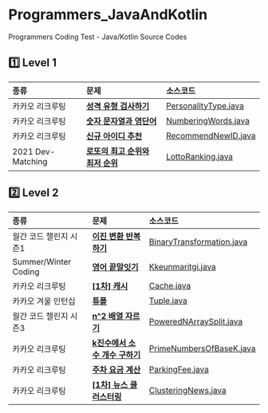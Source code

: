 # Programmers_JavaAndKotlin
Programmers Coding Test - Java/Kotlin Source Codes

## 1️⃣ Level 1
| 종류                  | 문제                                                                                      | 소스코드                                                                                                                 |
|:--------------------|:----------------------------------------------------------------------------------------|:---------------------------------------------------------------------------------------------------------------------|
| 카카오 리크루팅            | [**성격 유형 검사하기**](https://school.programmers.co.kr/learn/courses/30/lessons/118666)      | [PersonalityType.java](https://github.com/kevinlim17/Programmers_JavaAndKotlin/blob/master/src/PersonalityType.java) |
| 카카오 리크루팅            | [**숫자 문자열과 영단어**](https://school.programmers.co.kr/learn/courses/30/lessons/81301)      | [NumberingWords.java](https://github.com/kevinlim17/Programmers_JavaAndKotlin/blob/master/src/NumberingWords.java)   |
| 카카오 리크루팅            | [**신규 아이디 추천**](https://school.programmers.co.kr/learn/courses/30/lessons/72410)        | [RecommendNewID.java](https://github.com/kevinlim17/Programmers_JavaAndKotlin/blob/master/src/RecommendNewId.java)   |
| 2021 Dev-Matching   | [**로또의 최고 순위와 최저 순위**](https://school.programmers.co.kr/learn/courses/30/lessons/77484) | [LottoRanking.java](https://github.com/kevinlim17/Programmers_JavaAndKotlin/blob/master/src/LottoRanking.java)       |

## 2️⃣ Level 2
| 종류                   | 문제                                                                                       | 소스코드                                                                                                                                              |
|:---------------------|:-----------------------------------------------------------------------------------------|:--------------------------------------------------------------------------------------------------------------------------------------------------|
| 월간 코드 챌린지 시즌1        | [**이진 변환 반복하기**](https://school.programmers.co.kr/learn/courses/30/lessons/70129)        | [BinaryTransformation.java](https://github.com/kevinlim17/Programmers_JavaAndKotlin/blob/master/src/LevelTwo/BinaryTransformation.java)           |
| Summer/Winter Coding | [**영어 끝말잇기**](https://school.programmers.co.kr/learn/courses/30/lessons/12981)           | [Kkeunmaritgi.java](https://github.com/kevinlim17/Programmers_JavaAndKotlin/blob/master/src/LevelTwo/Kkeunmaritgi.java)                           |
| 카카오 리크루팅             | [**[1차] 캐시**](https://school.programmers.co.kr/learn/courses/30/lessons/17680)           | [Cache.java](https://github.com/kevinlim17/Programmers_JavaAndKotlin/blob/master/src/LevelTwo/Cache.java)                                         |
| 카카오 겨울 인턴십           | [**튜플**](https://school.programmers.co.kr/learn/courses/30/lessons/64065)                | [Tuple.java](https://github.com/kevinlim17/Programmers_JavaAndKotlin/blob/master/src/LevelTwo/Tuple.java)                                         |
| 월간 코드 챌린지 시즌3        | [**n^2 배열 자르기**](https://school.programmers.co.kr/learn/courses/30/lessons/87390)        | [PoweredNArraySplit.java](https://github.com/kevinlim17/Programmers_JavaAndKotlin/blob/master/src/LevelTwo/PoweredNArraySplit.java)               |
| 카카오 리크루팅             | [**k진수에서 소수 개수 구하기**](https://school.programmers.co.kr/learn/courses/30/lessons/92335)   | [PrimeNumbersOfBaseK.java](https://github.com/kevinlim17/Programmers_JavaAndKotlin/blob/master/src/LevelTwo/PrimeNumbersOfBaseK.java)             |
| 카카오 리크루팅             | [**주차 요금 계산**](https://school.programmers.co.kr/learn/courses/30/lessons/92341)          | [ParkingFee.java](https://github.com/kevinlim17/Programmers_JavaAndKotlin/blob/master/src/LevelTwo/ParkingFee.java)                               |
| 카카오 리크루팅             | [**[1차] 뉴스 클러스터링**](https://school.programmers.co.kr/learn/courses/30/lessons/17677)     | [ClusteringNews.java](https://github.com/kevinlim17/Programmers_JavaAndKotlin/blob/master/src/LevelTwo/ClusteringNews.java)                       |